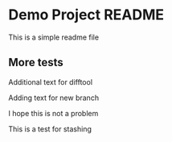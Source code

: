 # Demo Project README

This is a simple readme file 

## More tests


Additional text for difftool

Adding text for new branch

I hope this is not a problem 

This is a test for stashing 